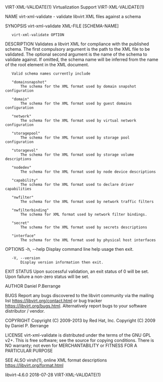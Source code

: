 VIRT-XML-VALIDATE(1)                                                                        Virtualization Support                                                                       VIRT-XML-VALIDATE(1)

NAME
       virt-xml-validate - validate libvirt XML files against a schema

SYNOPSIS
       virt-xml-validate XML-FILE [SCHEMA-NAME]

       virt-xml-validate OPTION

DESCRIPTION
       Validates a libvirt XML for compliance with the published schema.  The first compulsory argument is the path to the XML file to be validated. The optional second argument is the name of the schema
       to validate against. If omitted, the schema name will be inferred from the name of the root element in the XML document.

       Valid schema names currently include

       "domainsnapshot"
           The schema for the XML format used by domain snapshot configuration

       "domain"
           The schema for the XML format used by guest domains configuration

       "network"
           The schema for the XML format used by virtual network configuration

       "storagepool"
           The schema for the XML format used by storage pool configuration

       "storagevol"
           The schema for the XML format used by storage volume descriptions

       "nodedev"
           The schema for the XML format used by node device descriptions

       "capability"
           The schema for the XML format used to declare driver capabilities

       "nwfilter"
           The schema for the XML format used by network traffic filters

       "nwfilterbinding"
           The schema for XML format used by network filter bindings.

       "secret"
           The schema for the XML format used by secrets descriptions

       "interface"
           The schema for the XML format used by physical host interfaces

OPTIONS
       -h, --help
           Display command line help usage then exit.

       -V, --version
           Display version information then exit.

EXIT STATUS
       Upon successful validation, an exit status of 0 will be set. Upon failure a non-zero status will be set.

AUTHOR
       Daniel P.Berrange

BUGS
       Report any bugs discovered to the libvirt community via the mailing list <https://libvirt.org/contact.html> or bug tracker <https://libvirt.org/bugs.html>.  Alternatively report bugs to your
       software distributor / vendor.

COPYRIGHT
       Copyright (C) 2009-2013 by Red Hat, Inc.  Copyright (C) 2009 by Daniel P. Berrange

LICENSE
       virt-xml-validate is distributed under the terms of the GNU GPL v2+.  This is free software; see the source for copying conditions. There is NO warranty; not even for MERCHANTABILITY or FITNESS FOR
       A PARTICULAR PURPOSE

SEE ALSO
       virsh(1), online XML format descriptions <https://libvirt.org/format.html>

libvirt-4.6.0                                                                                     2018-07-28                                                                             VIRT-XML-VALIDATE(1)
